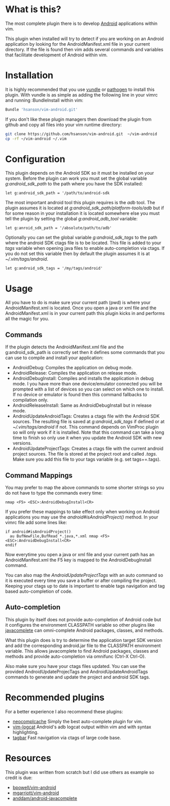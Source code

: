 # What is this?

The most complete plugin there is to develop [Android](http://www.android.com) applications within vim.

This plugin when installed will try to detect if you are working on an Android application by looking for the AndroidManifest.xml file in your current directory. If the file is found then vim adds several commands and variables that facilitate development of Android within vim.

# Installation

It is highly recommended that you use [vundle](https://github.com/gmarik/vundle) or [pathogen](https://github.com/tpope/vim-pathogen) to
install this plugin. With vundle is as simple as adding the following line in your vimrc and running :BundleInstall within vim:

```bash
Bundle 'hsanson/vim-android.git'
```

If you don't like these plugin managers then download the plugin from github and copy all files into your vim runtime
directory:

```sh
git clone https://github.com/hsanson/vim-android.git  ~/vim-android
cp -rf ~/vim-android ~/.vim
```

# Configuration

This plugin depends on the Android SDK so it must be installed on your system. Before the plugin can work you must set the global variable *g:android_sdk_path* to the path where you have the SDK installed:

```vimscript
let g:android_sdk_path = '/path/to/android-sdk
```

The most important android tool this plugin requires is the *adb* tool. The plugin assumes it is located at *g:android_sdk_path/platform-tools/adb* but if for some reason in your installation it is located somewhere else you must tell the plugin by setting the global *g:android_adb_tool* variable:

```vimscript
let g:anroid_sdk_path = '/absolute/path/to/adb'
```

Optionally you can set the global variable *g:android_sdk_tags* to the path where the android SDK ctags file is to be located. This file is added to your *tags* variable when opening java files to enable auto-completion via ctags. If you do not set this variable then by default the plugin assumes it is at *~/.vim/tags/android*.

```vimscript
let g:android_sdk_tags = '/my/tags/android'
```

# Usage

All you have to do is make sure your current path (pwd) is where your AndroidManifest.xml is located. Once you open a java or xml file and the AndroidManifest.xml is in your current path this plugin kicks in and performs all the magic for you.

## Commands

If the plugin detects the AndroidManifest.xml file and the g:android_sdk_path is correctly set then it defines some commands that you can use to compile and install your application:

 - AndroidDebug: Compiles the application on debug mode.
 - AndroidRelease: Compiles the application on release mode.
 - AndroidDebugInstall: Compiles and installs the application in debug mode. I you have more than one device/emulator connected
    you will be prompted with a list of devices so you can select on which one to install. If no device or emulator is found then 
    this command fallbacks to compilation only.
 - AndroidReleaseInstall: Same as AndroidDebugInstall but in release mode.
 - AndroidUpdateAndroidTags: Creates a ctags file with the Android SDK sources. The resulting file is saved at *g:android_sdk_tags* if
    defined or at *~/.vim/tags/android* if not. This command depends on VimProc plugin so will only work if it is installed. Note that
    this command can take a long time to finish so only use it when you update the Android SDK with new versions.
 - AndroidUpdateProjectTags: Creates a ctags file with the current android project sources. The file is stored at the project root and
    called *.tags*. Make sure you add this file to your tags variable (e.g. set tags+=.tags).
 
## Command Mappings

You may prefer to map the above commands to some shorter strings so you do not have to type the commands every time:

```vimscript
nmap <F5> <ESC>:AndroidDebugInstall<CR>
```

If you prefer these mappings to take effect only when working on Android applications you may use the *android#isAndroidProject()* method. In your vimrc file add some lines like:

```vimscript
if android#isAndroidProject()
  au BufNewFile,BufRead *.java,*.xml nmap <F5> <ESC>:AndroidDebugInstall<CR>
endif
```

Now everytime you open a java or xml file and your current path has an AndroidManifest.xml the F5 key is mapped to the AndroidDebugInstall command.

You can also map the *AndroidUpdateProjectTags* with an auto command so it is executed every time you save a buffer or after compiling the project. Keeping your ctags up to date is important to enable tags navigation and tag based auto-completion of code.

## Auto-completion

This plugin by itself does not provide auto-completion of Android code but it configures the environment CLASSPATH variable so other plugins like [javacomplete](https://github.com/vim-scripts/javacomplete) can omni-complete Android packages, classes, and methods.

What this plugin does is try to determine the application target SDK version and add the corresponding android.jar file to the CLASSPATH environment variable. This allows javacomplete to find Android packages, classes and methods and provide auto-completion via omnifunc (Ctrl-X Ctrl-O).

Also make sure you have your ctags files updated. You can use the provided AndroidUpdateProjecTags and AndroidUpdateAndroidTags commands to generate and update the project and android SDK tags.

# Recommended plugins

For a better experience I also recommend these plugins:

 - [neocomplcache](https://github.com/Shougo/neocomplcache) Simply the best auto-complete plugin for vim.
 - [vim-logcat](https://github.com/thinca/vim-logcat) Android's adb logcat output within vim and with syntax highlighting.
 - [tagbar](https://github.com/majutsushi/tagbar) Fast navigation via ctags of large code base.

# Resources

This plugin was written from scratch but I did use others as example so credit is due:

- [bpowell/vim-android](https://github.com/bpowell/vim-android)
- [mgarriott/vim-android](https://github.com/mgarriott/vim-android)
- [anddam/android-javacomplete](https://github.com/anddam/android-javacomplete)

